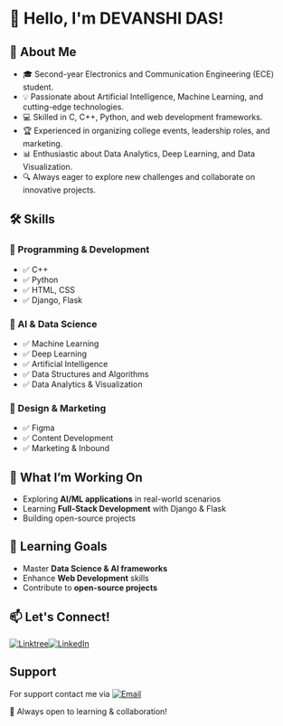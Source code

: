 
# 👋 Hello, I'm DEVANSHI DAS!


## 🚀 About Me
- 🎓 Second-year Electronics and Communication Engineering (ECE) student.
- 💡 Passionate about Artificial Intelligence, Machine Learning, and cutting-edge technologies.
- 💻 Skilled in C, C++, Python, and web development frameworks.
- 🏆 Experienced in organizing college events, leadership roles, and marketing.
- 📊 Enthusiastic about Data Analytics, Deep Learning, and Data Visualization.
- 🔍 Always eager to explore new challenges and collaborate on innovative projects.
## 🛠️ Skills
### **🔹 Programming & Development**
- ✅ C++  
- ✅ Python  
- ✅ HTML, CSS  
- ✅ Django, Flask  

### **🔹 AI & Data Science**
- ✅ Machine Learning  
- ✅ Deep Learning  
- ✅ Artificial Intelligence  
- ✅ Data Structures and Algorithms  
- ✅ Data Analytics & Visualization  

### **🔹 Design & Marketing**
- ✅ Figma  
- ✅ Content Development  
- ✅ Marketing & Inbound  

## 🔭 What I’m Working On
- Exploring **AI/ML applications** in real-world scenarios  
- Learning **Full-Stack Development** with Django & Flask  
- Building open-source projects  

## 🌱 Learning Goals
- Master **Data Science & AI frameworks**  
- Enhance **Web Development** skills  
- Contribute to **open-source projects**  

## 📫 Let's Connect!


[![Linktree](https://img.shields.io/badge/Linktree-39E09B?style=for-the-badge&logo=linktree&logoColor=white)](https://linktr.ee/DevanshiDas)[![LinkedIn](https://img.shields.io/badge/LinkedIn-0A66C2?style=for-the-badge&logo=linkedin&logoColor=white)](your-linkedin-urlwww.linkedin.com/in/devanshi-das-a200732b0)









##  Support
For support contact me via
[![Email](https://img.shields.io/badge/Email-D14836?style=for-the-badge&logo=gmail&logoColor=white)](mailto:your-email@example.com)



🚀 Always open to learning & collaboration!


